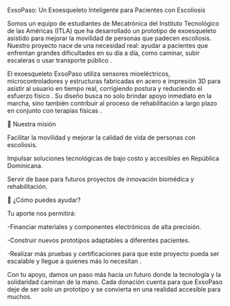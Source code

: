 ExsoPaso: Un Exoesqueleto Inteligente para Pacientes con Escoliosis

Somos un equipo de estudiantes de Mecatrónica del Instituto Tecnológico de las Américas (ITLA) que ha desarrollado un prototipo de exoesqueleto asistido para mejorar la movilidad de personas que padecen escoliosis. Nuestro proyecto nace de una necesidad real: ayudar a pacientes que enfrentan grandes dificultades en su día a día, como caminar, subir escaleras o usar transporte público
.

El exoesqueleto ExsoPaso utiliza sensores mioeléctricos, microcontroladores y estructuras fabricadas en acero e impresión 3D para asistir al usuario en tiempo real, corrigiendo postura y reduciendo el esfuerzo físico
. Su diseño busca no solo brindar apoyo inmediato en la marcha, sino también contribuir al proceso de rehabilitación a largo plazo en conjunto con terapias físicas
.

🎯 Nuestra misión

Facilitar la movilidad y mejorar la calidad de vida de personas con escoliosis.

Impulsar soluciones tecnológicas de bajo costo y accesibles en República Dominicana.

Servir de base para futuros proyectos de innovación biomédica y rehabilitación.

🙌 ¿Cómo puedes ayudar?

Tu aporte nos permitirá:

-Financiar materiales y componentes electrónicos de alta precisión.

-Construir nuevos prototipos adaptables a diferentes pacientes.

-Realizar más pruebas y certificaciones para que este proyecto pueda ser escalable y llegue a quienes más lo necesitan
.

Con tu apoyo, damos un paso más hacia un futuro donde la tecnología y la solidaridad caminan de la mano.
Cada donación cuenta para que ExsoPaso deje de ser solo un prototipo y se convierta en una realidad accesible para muchos.
